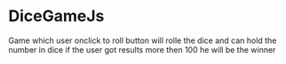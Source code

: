# DiceGameJs

Game which user onclick to roll button will rolle the dice and can hold the number in dice if the user got results more then 100 he will be the winner 
